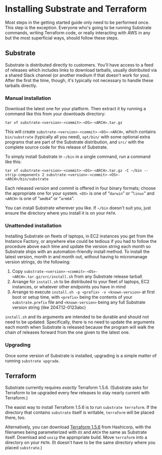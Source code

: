 # Installing Substrate and Terraform

Most steps in the getting started guide only need to be performed once. This step is the exception. Everyone who's going to be running Substrate commands, writing Terraform code, or really interacting with AWS in any but the most superficial ways, should follow these steps.

## Substrate

Substrate is distributed directly to customers. You'll have access to a feed of releases which includes links to download tarballs, usually distributed via a shared Slack channel (or another medium if that doesn't work for you). After the first the time, though, it's typically not necessary to handle these tarballs directly.

### Manual installation

Download the latest one for your platform. Then extract it by running a command like this from your downloads directory:

```shell-session
tar xf substrate-<version>-<commit>-<OS>-<ARCH>.tar.gz
```

This will create `substrate-<version>-<commit>-<OS>-<ARCH>`, which contains `bin/substrate` (typically all you need), `opt/bin/` with some optional extra programs that are part of the Substrate distribution, and `src/` with the complete source code for this release of Substrate.

To simply install Substrate in `~/bin` in a single command, run a command like this:

```shell-session
tar xf substrate-<version>-<commit>-<OS>-<ARCH>.tar.gz -C ~/bin --strip-components 2 substrate-<version>-<commit>-<OS>-<ARCH>/bin/substrate
```

Each released _version_ and _commit_ is offered in four binary formats; choose the appropriate one for your system. _`<OS>`_ is one of “`darwin`” or “`linux`” and _`<ARCH>`_ is one of “`amd64`” or “`arm64`”.

You can install Substrate wherever you like. If `~/bin` doesn't suit you, just ensure the directory where you install it is on your `PATH`.

### Unattended installation

Installing Substrate on fleets of laptops, in EC2 instances you get from the Instance Factory, or anywhere else could be tedious if you had to follow the procedure above each time and update the version string each month so Substrate ships with an automation-friendly install method. To install the latest version, month in and month out, without having to micromanage version strings, do the following:

1. Copy `substrate-<version>-<commit>-<OS>-<ARCH>.tar.gz/src/install.sh` from any Substrate release tarball
2. Arrange for `install.sh` to be distributed to your fleet of laptops, EC2 instances, or whatever other endpoints you have in mind
3. Arrange to execute `install.sh -p <prefix> -v <known-version>` at first boot or setup time, with `<prefix>` being the contents of your `substrate.prefix` file and `<known-version>` being any full Substrate version string (like 2047.12-0123abc)

`install.sh` and its arguments are intended to be durable and should not need to be updated. Specifically, there is no need to update the arguments each month when Substrate is released because the program will walk the chain of releases forward from the one given to the latest one.

### Upgrading

Once some version of Substrate is installed, upgrading is a simple matter of running `substrate upgrade`.

## Terraform

Substrate currently requires _exactly_ Terraform 1.5.6. (Substrate asks for Terraform to be upgraded every few releases to stay nearly current with Terraform.)

The easist way to install Terraform 1.5.6 is to run `substrate terraform`. If the directory that contains `substrate` itself is writable, `terraform` will be placed there, too.

Alternatively, you can download [Terraform 1.5.6](https://releases.hashicorp.com/terraform/1.5.6/) from Hashicorp, with the filenames being parameterized with _`OS`_ and _`ARCH`_ the same as Substrate itself. Download and `unzip` the appropriate build. Move `terraform` into a directory on your `PATH`. (It doesn't have to be the same directory where you placed `substrate`.)
